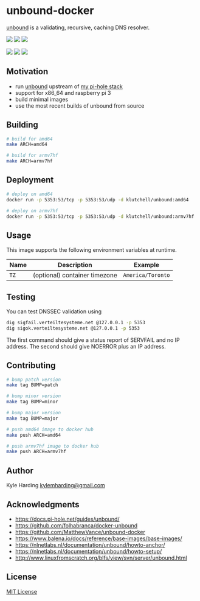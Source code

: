 # unbound-docker

[unbound](https://unbound.net) is a validating, recursive, caching DNS resolver.

[![](https://images.microbadger.com/badges/version/klutchell/unbound:amd64.svg)](https://microbadger.com/images/klutchell/unbound:amd64 "Get your own version badge on microbadger.com")
[![](https://images.microbadger.com/badges/commit/klutchell/unbound:amd64.svg)](https://microbadger.com/images/klutchell/unbound:amd64 "Get your own commit badge on microbadger.com")
[![](https://images.microbadger.com/badges/image/klutchell/unbound:amd64.svg)](https://microbadger.com/images/klutchell/unbound:amd64 "Get your own image badge on microbadger.com")

[![](https://images.microbadger.com/badges/version/klutchell/unbound:armv7hf.svg)](https://microbadger.com/images/klutchell/unbound:armv7hf "Get your own version badge on microbadger.com")
[![](https://images.microbadger.com/badges/commit/klutchell/unbound:armv7hf.svg)](https://microbadger.com/images/klutchell/unbound:armv7hf "Get your own commit badge on microbadger.com")
[![](https://images.microbadger.com/badges/image/klutchell/unbound:armv7hf.svg)](https://microbadger.com/images/klutchell/unbound:armv7hf "Get your own image badge on microbadger.com")

## Motivation

* run [unbound](https://unbound.net) upstream of [my pi-hole stack](https://github.com/klutchell/balena-pihole)
* support for x86_64 and raspberry pi 3
* build minimal images
* use the most recent builds of unbound from source

## Building

```bash
# build for amd64
make ARCH=amd64

# build for armv7hf
make ARCH=armv7hf
```

## Deployment

```bash
# deploy on amd64
docker run -p 5353:53/tcp -p 5353:53/udp -d klutchell/unbound:amd64

# deploy on armv7hf
docker run -p 5353:53/tcp -p 5353:53/udp -d klutchell/unbound:armv7hf
```

## Usage

This image supports the following environment variables at runtime.

|Name|Description|Example|
|---|---|---|
|`TZ`|(optional) container timezone|`America/Toronto`|

## Testing

You can test DNSSEC validation using
```bash
dig sigfail.verteiltesysteme.net @127.0.0.1 -p 5353
dig sigok.verteiltesysteme.net @127.0.0.1 -p 5353
```
The first command should give a status report of SERVFAIL and no IP address. The second should give NOERROR plus an IP address.

## Contributing

```bash
# bump patch version
make tag BUMP=patch

# bump minor version
make tag BUMP=minor

# bump major version
make tag BUMP=major

# push amd64 image to docker hub
make push ARCH=amd64

# push armv7hf image to docker hub
make push ARCH=armv7hf
```

## Author

Kyle Harding <kylemharding@gmail.com>

## Acknowledgments

* https://docs.pi-hole.net/guides/unbound/
* https://github.com/folhabranca/docker-unbound
* https://github.com/MatthewVance/unbound-docker
* https://www.balena.io/docs/reference/base-images/base-images/
* https://nlnetlabs.nl/documentation/unbound/howto-anchor/
* https://nlnetlabs.nl/documentation/unbound/howto-setup/
* http://www.linuxfromscratch.org/blfs/view/svn/server/unbound.html

## License

[MIT License](./LICENSE)